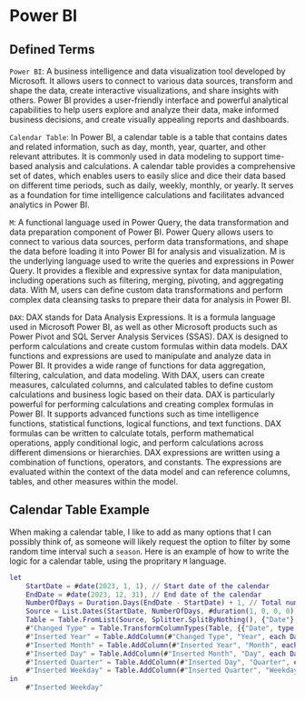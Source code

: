 # Power BI

## Defined Terms

`Power BI`: A business intelligence and data visualization tool developed by Microsoft. It allows users to connect to various data sources, transform and shape the data, create interactive visualizations, and share insights with others. Power BI provides a user-friendly interface and powerful analytical capabilities to help users explore and analyze their data, make informed business decisions, and create visually appealing reports and dashboards.

`Calendar Table`: In Power BI, a calendar table is a table that contains dates and related information, such as day, month, year, quarter, and other relevant attributes. It is commonly used in data modeling to support time-based analysis and calculations. A calendar table provides a comprehensive set of dates, which enables users to easily slice and dice their data based on different time periods, such as daily, weekly, monthly, or yearly. It serves as a foundation for time intelligence calculations and facilitates advanced analytics in Power BI.

`M`:  A functional language used in Power Query, the data transformation and data preparation component of Power BI. Power Query allows users to connect to various data sources, perform data transformations, and shape the data before loading it into Power BI for analysis and visualization. M is the underlying language used to write the queries and expressions in Power Query. It provides a flexible and expressive syntax for data manipulation, including operations such as filtering, merging, pivoting, and aggregating data. With M, users can define custom data transformations and perform complex data cleansing tasks to prepare their data for analysis in Power BI.

`DAX`: DAX stands for Data Analysis Expressions. It is a formula language used in Microsoft Power BI, as well as other Microsoft products such as Power Pivot and SQL Server Analysis Services (SSAS). DAX is designed to perform calculations and create custom formulas within data models. DAX functions and expressions are used to manipulate and analyze data in Power BI. It provides a wide range of functions for data aggregation, filtering, calculation, and data modeling. With DAX, users can create measures, calculated columns, and calculated tables to define custom calculations and business logic based on their data. DAX is particularly powerful for performing calculations and creating complex formulas in Power BI. It supports advanced functions such as time intelligence functions, statistical functions, logical functions, and text functions. DAX formulas can be written to calculate totals, perform mathematical operations, apply conditional logic, and perform calculations across different dimensions or hierarchies. DAX expressions are written using a combination of functions, operators, and constants. The expressions are evaluated within the context of the data model and can reference columns, tables, and other measures within the model.

## Calendar Table Example

When making a calendar table, I like to add as many options that I can possibly think of, as someone will likely request the option to filter by some random time interval such a `season`. Here is an example of how to write the logic for a calendar table, using the propritary `M` language.

```m
let
    StartDate = #date(2023, 1, 1), // Start date of the calendar
    EndDate = #date(2023, 12, 31), // End date of the calendar
    NumberOfDays = Duration.Days(EndDate - StartDate) + 1, // Total number of days in the calendar
    Source = List.Dates(StartDate, NumberOfDays, #duration(1, 0, 0, 0)), // Generate a list of dates from StartDate to EndDate
    Table = Table.FromList(Source, Splitter.SplitByNothing(), {"Date"}, null, ExtraValues.Error), // Convert the list into a table
    #"Changed Type" = Table.TransformColumnTypes(Table, {{"Date", type date}}), // Change the data type of the "Date" column to Date
    #"Inserted Year" = Table.AddColumn(#"Changed Type", "Year", each Date.Year([Date])), // Add a column for the year
    #"Inserted Month" = Table.AddColumn(#"Inserted Year", "Month", each Date.Month([Date])), // Add a column for the month
    #"Inserted Day" = Table.AddColumn(#"Inserted Month", "Day", each Date.Day([Date])), // Add a column for the day
    #"Inserted Quarter" = Table.AddColumn(#"Inserted Day", "Quarter", each Date.QuarterOfYear([Date])), // Add a column for the quarter
    #"Inserted Weekday" = Table.AddColumn(#"Inserted Quarter", "Weekday", each Date.DayOfWeek([Date])) // Add a column for the weekday
in
    #"Inserted Weekday"
```
